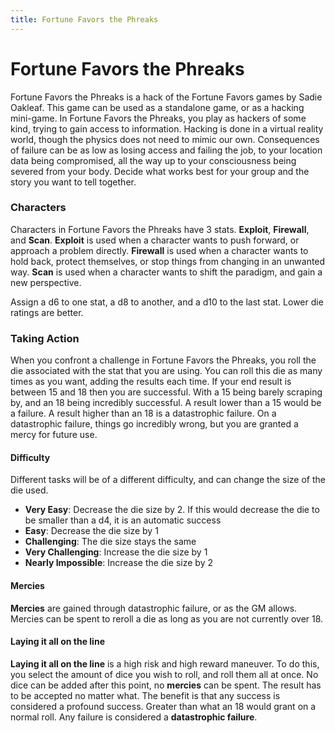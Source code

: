 ```yaml
---
title: Fortune Favors the Phreaks
---
```


# Fortune Favors the Phreaks

Fortune Favors the Phreaks is a hack of the Fortune Favors games by Sadie Oakleaf. This game can be used as a standalone game, or as a hacking mini-game. In Fortune Favors the Phreaks, you play as hackers of some kind, trying to gain access to information. Hacking is done in a virtual reality world, though the physics does not need to mimic our own. Consequences of failure can be as low as losing access and failing the job, to your location data being compromised, all the way up to your consciousness being severed from your body. Decide what works best for your group and the story you want to tell together.

### Characters

Characters in Fortune Favors the Phreaks have 3 stats. **Exploit**, **Firewall**, and **Scan**. **Exploit** is used when a character wants to push forward, or approach a problem directly. **Firewall** is used when a character wants to hold back, protect themselves, or stop things from changing in an unwanted way. **Scan** is used when a character wants to shift the paradigm, and gain a new perspective.

Assign a d6 to one stat, a d8 to another, and a d10 to the last stat. Lower die ratings are better.

### Taking Action

When you confront a challenge in Fortune Favors the Phreaks, you roll the die associated with the stat that you are using. You can roll this die as many times as you want, adding the results each time. If your end result is between 15 and 18 then you are successful. With a 15 being barely scraping by, and an 18 being incredibly successful. A result lower than a 15 would be a failure. A result higher than an 18 is a datastrophic failure. On a datastrophic failure, things go incredibly wrong, but you are granted a mercy for future use.

#### Difficulty

Different tasks will be of a different difficulty, and can change the size of the die used.

- **Very Easy**: Decrease the die size by 2. If this would decrease the die to be smaller than a d4, it is an automatic success
- **Easy**: Decrease the die size by 1
- **Challenging**: The die size stays the same
- **Very Challenging**: Increase the die size by 1
- **Nearly Impossible**: Increase the die size by 2

#### Mercies

**Mercies** are gained through datastrophic failure, or as the GM allows. Mercies can be spent to reroll a die as long as you are not currently over 18.

#### Laying it all on the line

**Laying it all on the line** is a high risk and high reward maneuver. To do this, you select the amount of dice you wish to roll, and roll them all at once. No dice can be added after this point, no **mercies** can be spent. The result has to be accepted no matter what. The benefit is that any success is considered a profound success. Greater than what an 18 would grant on a normal roll. Any failure is considered a **datastrophic failure**.

